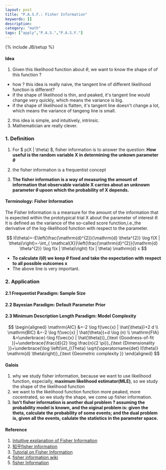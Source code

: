 ```yaml
---
layout: post
title: "P.A.S.F.: Fisher Information"
keywords: []
description: 
category: "math"
tags: ["apply","P.A.S.","P.A.S.F."]
---
```

{% include JB/setup %}

#### Idea
1. Given this likelihood function about $\theta$, we want to know the shape of of this function ?
- how ?  this idea is really naive, the tangent line of different likelihood function is different?
- if the shape of likelihood is thin, and peaked, it's tangent line would change very quickly, which means the variance is big.
- if the shape of likelihood is flatten, it's tangent line doesn't change a lot, which means the variance of tangeng line is small.

2. this idea is simple, and intuitively, intrinsic.
3. Mathematician are really clever.



### 1. Definition
1. For $ p(X | \theta) $, fisher information is to answer the question: **How
   useful is the random variable X in determining the unkown parameter
   $\theta$**


2. the fisher information is a frequentist concept
3. **The fisher information is a way of measuring the amount of information that
   observable variable X carries about an unknown parameter $\theta$ upoon which
   the probability of X depends.**


#### Terminology: Fisher Information
The Fisher Information is a mearsure for the amount of the information that is
expected within the prototypical trial X about the parameter of interest
$\theta$. It is defined as the variance of the so-called score function,i.e.,the
derivative of the log-likelihood function with respect to the parameter.

$$
I(\theta)=-E\left(\frac{\mathrm{d}^{2}}{\mathrm{d} \theta^{2}} \log f(X | \theta)\right)=-\int_{
    \mathcal{X}}\left(\frac{\mathrm{d}^{2}}{\mathrm{d} \theta^{2}} \log f(x | \theta)\right) 
    f(x | \theta) \mathrm{d} x
$$

- **To calculate $I(\theta)$ we keep $\theta$ fixed and take the expectation with
  respect to all possible outcomes x**
- The above line is very important.



### 2. Application

#### 2.1 Frequentist Paradigm: Sample Size

#### 2.2 Bayesian Paradigm: Default Parameter Prior

#### 2.3 Minimum Description Length Paradigm: Model Complexity

$$
\begin{aligned} 
\mathrm{AIC} &=-2 \log f(\vec{x} | \hat{\theta})+2 d \\
\mathrm{BIC} &=-2 \log f(\vec{x} | \hat{\theta})+d \log (n) \\ 
\mathrm{FIA} &=\underbrace{-\log f(\vec{x} | \hat{\theta})}_{\text
{Goodness-of-fit }}+\underbrace{\frac{d}{2} \log \frac{n}{2 \pi}}_{\text
{Dimensionality }}+\underbrace{\log \left(\int_{\Theta}
\sqrt{\operatorname{det} I(\theta)} \mathrm{d} \theta\right)}_{\text {Geometric
complexity }}
\end{aligned} 
$$



#### Galois
1. why we study fisher information, because we want to use likelihood function,
   especially, **maximum likelihood estimator(MLE)**, so we study the shape of
   the likelihood function
2. we want to the likelihood function function more peaked, more cocentrated, so
   we study the shape, we come up fisher information.
3. **Isn't fisher information is another dual problem ? assuming the probability
   model is known, and the oiginal problem is: given the theta, calculate the
   probability of some events; and the dual problem is, given all the events,
   calulate the statistics in the parameter space.** 



#### Reference
1. [Intuitive explanation of Fisher Information](https://www.quora.com/What-is-an-intuitive-explanation-of-Fisher-information)
2. [知乎fisher information](https://www.zhihu.com/question/26561604?sort=created)
3. [Tutorial on Fisher Information](http://www.alexander-ly.com/wp-content/uploads/2014/09/LyEtAlTutorial.pdf)
4. [fisher information wiki](https://en.wikipedia.org/wiki/Fisher_information)
5. [fisher Information](https://people.missouristate.edu/songfengzheng/Teaching/MTH541/Lecture%20notes/Fisher_info.pdf)
